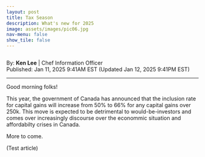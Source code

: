 ```yaml
---
layout: post
title: Tax Season
description: What's new for 2025
image: assets/images/pic06.jpg
nav-menu: false
show_tile: false
---
```


<!-- Main -->
<div id="main" class="alt">

<!-- Image -->
<span class="image main"><img src="assets/images/pic03.jpg" alt="" /></span>

<!-- Credits -->
<p>By: <b>Ken Lee</b> | Chef Information Officer <br> Published: Jan 11, 2025 9:41AM EST (Updated Jan 12, 2025 9:41PM EST)

<hr class="major" />

<!-- Content -->
<p>Good morning folks!</p>

<p>This year, the government of Canada has announced that the inclusion rate for capital gains will increase from 50% to 66% for any capital gains over 250k. This move is expected to be detrimental to would-be-investors and comes over increasingly discourse over the econommic situation and affordabilty crises in Canada.<p>

<p>More to come.<p> 

<p>(Test article)</p>